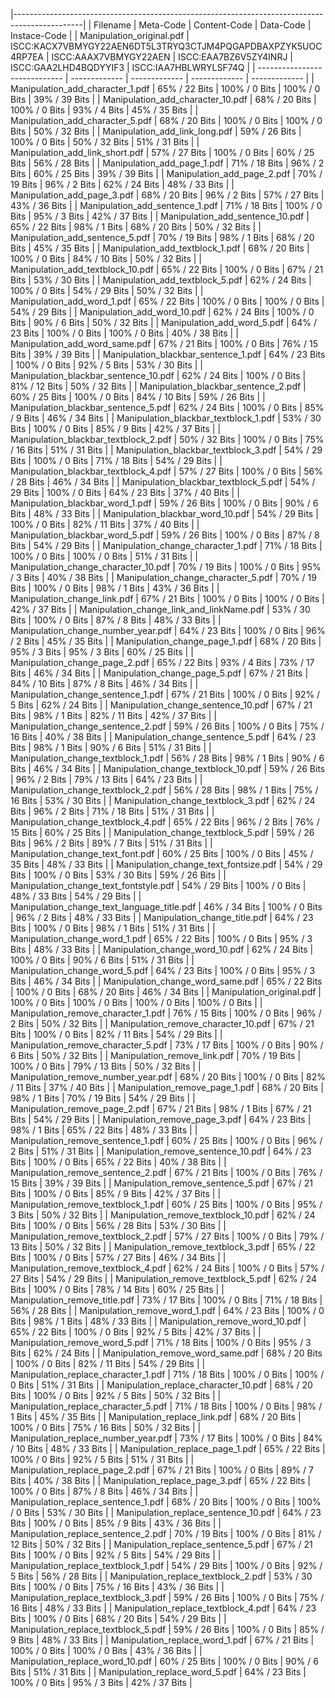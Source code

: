 |-----------------------------------------------------------------------------------------------|
| Filename                      | Meta-Code     | Content-Code  | Data-Code     | Instace-Code  |
| Manipulation_original.pdf | ISCC:KACX7VBMYGY22AEN6DT5L3TRYQ3CTJM4PQGAPDBAXPZYK5UOC4RP7EA | ISCC:AAAX7VBMYGY22AEN | ISCC:EAA7BZ6V5ZY4INRJ | ISCC:GAA2LHD4BQDYYIF3 | ISCC:IAA7HBLWRYLSF74Q |
| ----------------------------- | ------------- | ------------- | ------------- | ------------- |
| Manipulation_add_character_1.pdf | 65% / 22 Bits | 100% / 0 Bits | 100% / 0 Bits | 39% / 39 Bits |
| Manipulation_add_character_10.pdf | 68% / 20 Bits | 100% / 0 Bits | 93% / 4 Bits | 45% / 35 Bits |
| Manipulation_add_character_5.pdf | 68% / 20 Bits | 100% / 0 Bits | 100% / 0 Bits | 50% / 32 Bits |
| Manipulation_add_link_long.pdf | 59% / 26 Bits | 100% / 0 Bits | 50% / 32 Bits | 51% / 31 Bits |
| Manipulation_add_link_short.pdf | 57% / 27 Bits | 100% / 0 Bits | 60% / 25 Bits | 56% / 28 Bits |
| Manipulation_add_page_1.pdf | 71% / 18 Bits | 96% / 2 Bits | 60% / 25 Bits | 39% / 39 Bits |
| Manipulation_add_page_2.pdf | 70% / 19 Bits | 96% / 2 Bits | 62% / 24 Bits | 48% / 33 Bits |
| Manipulation_add_page_3.pdf | 68% / 20 Bits | 96% / 2 Bits | 57% / 27 Bits | 43% / 36 Bits |
| Manipulation_add_sentence_1.pdf | 71% / 18 Bits | 100% / 0 Bits | 95% / 3 Bits | 42% / 37 Bits |
| Manipulation_add_sentence_10.pdf | 65% / 22 Bits | 98% / 1 Bits | 68% / 20 Bits | 50% / 32 Bits |
| Manipulation_add_sentence_5.pdf | 70% / 19 Bits | 98% / 1 Bits | 68% / 20 Bits | 45% / 35 Bits |
| Manipulation_add_textblock_1.pdf | 68% / 20 Bits | 100% / 0 Bits | 84% / 10 Bits | 50% / 32 Bits |
| Manipulation_add_textblock_10.pdf | 65% / 22 Bits | 100% / 0 Bits | 67% / 21 Bits | 53% / 30 Bits |
| Manipulation_add_textblock_5.pdf | 62% / 24 Bits | 100% / 0 Bits | 54% / 29 Bits | 50% / 32 Bits |
| Manipulation_add_word_1.pdf | 65% / 22 Bits | 100% / 0 Bits | 100% / 0 Bits | 54% / 29 Bits |
| Manipulation_add_word_10.pdf | 62% / 24 Bits | 100% / 0 Bits | 90% / 6 Bits | 50% / 32 Bits |
| Manipulation_add_word_5.pdf | 64% / 23 Bits | 100% / 0 Bits | 100% / 0 Bits | 40% / 38 Bits |
| Manipulation_add_word_same.pdf | 67% / 21 Bits | 100% / 0 Bits | 76% / 15 Bits | 39% / 39 Bits |
| Manipulation_blackbar_sentence_1.pdf | 64% / 23 Bits | 100% / 0 Bits | 92% / 5 Bits | 53% / 30 Bits |
| Manipulation_blackbar_sentence_10.pdf | 62% / 24 Bits | 100% / 0 Bits | 81% / 12 Bits | 50% / 32 Bits |
| Manipulation_blackbar_sentence_2.pdf | 60% / 25 Bits | 100% / 0 Bits | 84% / 10 Bits | 59% / 26 Bits |
| Manipulation_blackbar_sentence_5.pdf | 62% / 24 Bits | 100% / 0 Bits | 85% / 9 Bits | 46% / 34 Bits |
| Manipulation_blackbar_textblock_1.pdf | 53% / 30 Bits | 100% / 0 Bits | 85% / 9 Bits | 42% / 37 Bits |
| Manipulation_blackbar_textblock_2.pdf | 50% / 32 Bits | 100% / 0 Bits | 75% / 16 Bits | 51% / 31 Bits |
| Manipulation_blackbar_textblock_3.pdf | 54% / 29 Bits | 100% / 0 Bits | 71% / 18 Bits | 54% / 29 Bits |
| Manipulation_blackbar_textblock_4.pdf | 57% / 27 Bits | 100% / 0 Bits | 56% / 28 Bits | 46% / 34 Bits |
| Manipulation_blackbar_textblock_5.pdf | 54% / 29 Bits | 100% / 0 Bits | 64% / 23 Bits | 37% / 40 Bits |
| Manipulation_blackbar_word_1.pdf | 59% / 26 Bits | 100% / 0 Bits | 90% / 6 Bits | 48% / 33 Bits |
| Manipulation_blackbar_word_10.pdf | 54% / 29 Bits | 100% / 0 Bits | 82% / 11 Bits | 37% / 40 Bits |
| Manipulation_blackbar_word_5.pdf | 59% / 26 Bits | 100% / 0 Bits | 87% / 8 Bits | 54% / 29 Bits |
| Manipulation_change_character_1.pdf | 71% / 18 Bits | 100% / 0 Bits | 100% / 0 Bits | 51% / 31 Bits |
| Manipulation_change_character_10.pdf | 70% / 19 Bits | 100% / 0 Bits | 95% / 3 Bits | 40% / 38 Bits |
| Manipulation_change_character_5.pdf | 70% / 19 Bits | 100% / 0 Bits | 98% / 1 Bits | 43% / 36 Bits |
| Manipulation_change_link.pdf | 67% / 21 Bits | 100% / 0 Bits | 100% / 0 Bits | 42% / 37 Bits |
| Manipulation_change_link_and_linkName.pdf | 53% / 30 Bits | 100% / 0 Bits | 87% / 8 Bits | 48% / 33 Bits |
| Manipulation_change_number_year.pdf | 64% / 23 Bits | 100% / 0 Bits | 96% / 2 Bits | 45% / 35 Bits |
| Manipulation_change_page_1.pdf | 68% / 20 Bits | 95% / 3 Bits | 95% / 3 Bits | 60% / 25 Bits |
| Manipulation_change_page_2.pdf | 65% / 22 Bits | 93% / 4 Bits | 73% / 17 Bits | 46% / 34 Bits |
| Manipulation_change_page_5.pdf | 67% / 21 Bits | 84% / 10 Bits | 87% / 8 Bits | 46% / 34 Bits |
| Manipulation_change_sentence_1.pdf | 67% / 21 Bits | 100% / 0 Bits | 92% / 5 Bits | 62% / 24 Bits |
| Manipulation_change_sentence_10.pdf | 67% / 21 Bits | 98% / 1 Bits | 82% / 11 Bits | 42% / 37 Bits |
| Manipulation_change_sentence_2.pdf | 59% / 26 Bits | 100% / 0 Bits | 75% / 16 Bits | 40% / 38 Bits |
| Manipulation_change_sentence_5.pdf | 64% / 23 Bits | 98% / 1 Bits | 90% / 6 Bits | 51% / 31 Bits |
| Manipulation_change_textblock_1.pdf | 56% / 28 Bits | 98% / 1 Bits | 90% / 6 Bits | 46% / 34 Bits |
| Manipulation_change_textblock_10.pdf | 59% / 26 Bits | 96% / 2 Bits | 79% / 13 Bits | 64% / 23 Bits |
| Manipulation_change_textblock_2.pdf | 56% / 28 Bits | 98% / 1 Bits | 75% / 16 Bits | 53% / 30 Bits |
| Manipulation_change_textblock_3.pdf | 62% / 24 Bits | 96% / 2 Bits | 71% / 18 Bits | 51% / 31 Bits |
| Manipulation_change_textblock_4.pdf | 65% / 22 Bits | 96% / 2 Bits | 76% / 15 Bits | 60% / 25 Bits |
| Manipulation_change_textblock_5.pdf | 59% / 26 Bits | 96% / 2 Bits | 89% / 7 Bits | 51% / 31 Bits |
| Manipulation_change_text_font.pdf | 60% / 25 Bits | 100% / 0 Bits | 45% / 35 Bits | 48% / 33 Bits |
| Manipulation_change_text_fontsize.pdf | 54% / 29 Bits | 100% / 0 Bits | 53% / 30 Bits | 59% / 26 Bits |
| Manipulation_change_text_fontstyle.pdf | 54% / 29 Bits | 100% / 0 Bits | 48% / 33 Bits | 54% / 29 Bits |
| Manipulation_change_text_language_title.pdf | 46% / 34 Bits | 100% / 0 Bits | 96% / 2 Bits | 48% / 33 Bits |
| Manipulation_change_title.pdf | 64% / 23 Bits | 100% / 0 Bits | 98% / 1 Bits | 51% / 31 Bits |
| Manipulation_change_word_1.pdf | 65% / 22 Bits | 100% / 0 Bits | 95% / 3 Bits | 48% / 33 Bits |
| Manipulation_change_word_10.pdf | 62% / 24 Bits | 100% / 0 Bits | 90% / 6 Bits | 51% / 31 Bits |
| Manipulation_change_word_5.pdf | 64% / 23 Bits | 100% / 0 Bits | 95% / 3 Bits | 46% / 34 Bits |
| Manipulation_change_word_same.pdf | 65% / 22 Bits | 100% / 0 Bits | 68% / 20 Bits | 46% / 34 Bits |
| Manipulation_original.pdf | 100% / 0 Bits | 100% / 0 Bits | 100% / 0 Bits | 100% / 0 Bits |
| Manipulation_remove_character_1.pdf | 76% / 15 Bits | 100% / 0 Bits | 96% / 2 Bits | 50% / 32 Bits |
| Manipulation_remove_character_10.pdf | 67% / 21 Bits | 100% / 0 Bits | 82% / 11 Bits | 54% / 29 Bits |
| Manipulation_remove_character_5.pdf | 73% / 17 Bits | 100% / 0 Bits | 90% / 6 Bits | 50% / 32 Bits |
| Manipulation_remove_link.pdf | 70% / 19 Bits | 100% / 0 Bits | 79% / 13 Bits | 50% / 32 Bits |
| Manipulation_remove_number_year.pdf | 68% / 20 Bits | 100% / 0 Bits | 82% / 11 Bits | 37% / 40 Bits |
| Manipulation_remove_page_1.pdf | 68% / 20 Bits | 98% / 1 Bits | 70% / 19 Bits | 54% / 29 Bits |
| Manipulation_remove_page_2.pdf | 67% / 21 Bits | 98% / 1 Bits | 67% / 21 Bits | 54% / 29 Bits |
| Manipulation_remove_page_3.pdf | 64% / 23 Bits | 98% / 1 Bits | 65% / 22 Bits | 48% / 33 Bits |
| Manipulation_remove_sentence_1.pdf | 60% / 25 Bits | 100% / 0 Bits | 96% / 2 Bits | 51% / 31 Bits |
| Manipulation_remove_sentence_10.pdf | 64% / 23 Bits | 100% / 0 Bits | 65% / 22 Bits | 40% / 38 Bits |
| Manipulation_remove_sentence_2.pdf | 67% / 21 Bits | 100% / 0 Bits | 76% / 15 Bits | 39% / 39 Bits |
| Manipulation_remove_sentence_5.pdf | 67% / 21 Bits | 100% / 0 Bits | 85% / 9 Bits | 42% / 37 Bits |
| Manipulation_remove_textblock_1.pdf | 60% / 25 Bits | 100% / 0 Bits | 95% / 3 Bits | 50% / 32 Bits |
| Manipulation_remove_textblock_10.pdf | 62% / 24 Bits | 100% / 0 Bits | 56% / 28 Bits | 53% / 30 Bits |
| Manipulation_remove_textblock_2.pdf | 57% / 27 Bits | 100% / 0 Bits | 79% / 13 Bits | 50% / 32 Bits |
| Manipulation_remove_textblock_3.pdf | 65% / 22 Bits | 100% / 0 Bits | 57% / 27 Bits | 46% / 34 Bits |
| Manipulation_remove_textblock_4.pdf | 62% / 24 Bits | 100% / 0 Bits | 57% / 27 Bits | 54% / 29 Bits |
| Manipulation_remove_textblock_5.pdf | 62% / 24 Bits | 100% / 0 Bits | 78% / 14 Bits | 60% / 25 Bits |
| Manipulation_remove_title.pdf | 73% / 17 Bits | 100% / 0 Bits | 71% / 18 Bits | 56% / 28 Bits |
| Manipulation_remove_word_1.pdf | 64% / 23 Bits | 100% / 0 Bits | 98% / 1 Bits | 48% / 33 Bits |
| Manipulation_remove_word_10.pdf | 65% / 22 Bits | 100% / 0 Bits | 92% / 5 Bits | 42% / 37 Bits |
| Manipulation_remove_word_5.pdf | 71% / 18 Bits | 100% / 0 Bits | 95% / 3 Bits | 62% / 24 Bits |
| Manipulation_remove_word_same.pdf | 68% / 20 Bits | 100% / 0 Bits | 82% / 11 Bits | 54% / 29 Bits |
| Manipulation_replace_character_1.pdf | 71% / 18 Bits | 100% / 0 Bits | 100% / 0 Bits | 51% / 31 Bits |
| Manipulation_replace_character_10.pdf | 68% / 20 Bits | 100% / 0 Bits | 92% / 5 Bits | 50% / 32 Bits |
| Manipulation_replace_character_5.pdf | 71% / 18 Bits | 100% / 0 Bits | 98% / 1 Bits | 45% / 35 Bits |
| Manipulation_replace_link.pdf | 68% / 20 Bits | 100% / 0 Bits | 75% / 16 Bits | 50% / 32 Bits |
| Manipulation_replace_number_year.pdf | 73% / 17 Bits | 100% / 0 Bits | 84% / 10 Bits | 48% / 33 Bits |
| Manipulation_replace_page_1.pdf | 65% / 22 Bits | 100% / 0 Bits | 92% / 5 Bits | 51% / 31 Bits |
| Manipulation_replace_page_2.pdf | 67% / 21 Bits | 100% / 0 Bits | 89% / 7 Bits | 40% / 38 Bits |
| Manipulation_replace_page_3.pdf | 65% / 22 Bits | 100% / 0 Bits | 87% / 8 Bits | 46% / 34 Bits |
| Manipulation_replace_sentence_1.pdf | 68% / 20 Bits | 100% / 0 Bits | 100% / 0 Bits | 53% / 30 Bits |
| Manipulation_replace_sentence_10.pdf | 64% / 23 Bits | 100% / 0 Bits | 85% / 9 Bits | 43% / 36 Bits |
| Manipulation_replace_sentence_2.pdf | 70% / 19 Bits | 100% / 0 Bits | 81% / 12 Bits | 50% / 32 Bits |
| Manipulation_replace_sentence_5.pdf | 67% / 21 Bits | 100% / 0 Bits | 92% / 5 Bits | 54% / 29 Bits |
| Manipulation_replace_textblock_1.pdf | 54% / 29 Bits | 100% / 0 Bits | 92% / 5 Bits | 56% / 28 Bits |
| Manipulation_replace_textblock_2.pdf | 53% / 30 Bits | 100% / 0 Bits | 75% / 16 Bits | 43% / 36 Bits |
| Manipulation_replace_textblock_3.pdf | 59% / 26 Bits | 100% / 0 Bits | 75% / 16 Bits | 48% / 33 Bits |
| Manipulation_replace_textblock_4.pdf | 64% / 23 Bits | 100% / 0 Bits | 68% / 20 Bits | 54% / 29 Bits |
| Manipulation_replace_textblock_5.pdf | 59% / 26 Bits | 100% / 0 Bits | 85% / 9 Bits | 48% / 33 Bits |
| Manipulation_replace_word_1.pdf | 67% / 21 Bits | 100% / 0 Bits | 100% / 0 Bits | 43% / 36 Bits |
| Manipulation_replace_word_10.pdf | 60% / 25 Bits | 100% / 0 Bits | 90% / 6 Bits | 51% / 31 Bits |
| Manipulation_replace_word_5.pdf | 64% / 23 Bits | 100% / 0 Bits | 95% / 3 Bits | 42% / 37 Bits |
